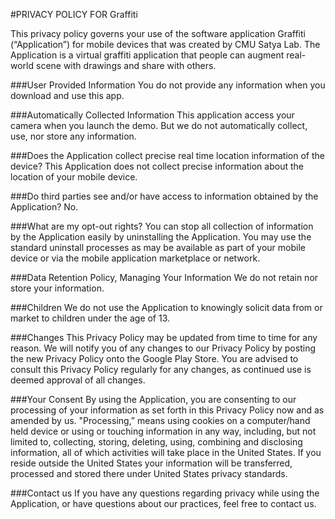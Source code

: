 #PRIVACY POLICY FOR Graffiti

This privacy policy governs your use of the software application Graffiti (“Application”) for mobile devices that was created by CMU Satya Lab. The Application is a virtual graffiti application that people can augment real-world scene with drawings and share with others.   

###User Provided Information  You do not provide any information when you download and use this app.

###Automatically Collected Information  This application access your camera when you launch the demo. But we do not automatically collect, use, nor store any information.

###Does the Application collect precise real time location information of the device? This Application does not collect precise information about the location of your mobile device.

###Do third parties see and/or have access to information obtained by the Application? No.

###What are my opt-out rights? You can stop all collection of information by the Application easily by uninstalling the Application. You may use the standard uninstall processes as may be available as part of your mobile device or via the mobile application marketplace or network.

###Data Retention Policy, Managing Your Information We do not retain nor store your information.

###Children We do not use the Application to knowingly solicit data from or market to children under the age of 13.

###Changes This Privacy Policy may be updated from time to time for any reason. We will notify you of any changes to our Privacy Policy by posting the new Privacy Policy onto the Google Play Store. You are advised to consult this Privacy Policy regularly for any changes, as continued use is deemed approval of all changes.

###Your Consent By using the Application, you are consenting to our processing of your information as set forth in this Privacy Policy now and as amended by us. "Processing,” means using cookies on a computer/hand held device or using or touching information in any way, including, but not limited to, collecting, storing, deleting, using, combining and disclosing information, all of which activities will take place in the United States. If you reside outside the United States your information will be transferred, processed and stored there under United States privacy standards.    

###Contact us If you have any questions regarding privacy while using the Application, or have questions about our practices, feel free to contact us.
